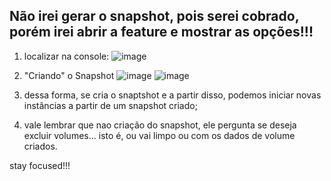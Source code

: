 ## Não irei gerar o snapshot, pois serei cobrado, porém irei abrir a feature e mostrar as opções!!!

1. localizar na console:
![image](https://github.com/user-attachments/assets/42d550ae-ccca-4784-a6d7-6cb44ea40594)

2. "Criando" o Snapshot
![image](https://github.com/user-attachments/assets/c69ac6b9-4d5f-4435-aeef-c2e6eefb6fed)
![image](https://github.com/user-attachments/assets/104d5d1f-be57-42db-94bb-dda8b3dfe7a2)

  1. dessa forma, se cria o snaptshot e a partir disso, podemos iniciar novas instâncias a partir de um snapshot criado;
  2. vale lembrar que nao criação do snapshot, ele pergunta se deseja excluir volumes... isto é, ou vai limpo ou com os dados de volume criados.

stay focused!!!


